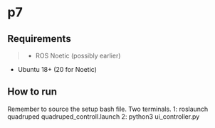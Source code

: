 # p7

## Requirements

> - ROS Noetic (possibly earlier)
- Ubuntu 18+ (20 for Noetic)

## How to run

Remember to source the setup bash file.
Two terminals.
1: roslaunch quadruped quadruped_controll.launch
2: python3 ui_controller.py
